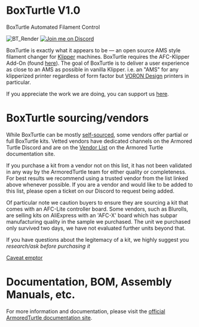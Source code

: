 # BoxTurtle V1.0
BoxTurtle Automated Filament Control

![BT_Render](https://github.com/user-attachments/assets/c06e961f-8d1d-41ae-9c80-036669ba2657)
[![Join me on Discord](https://discord.com/api/guilds/1229586267671629945/widget.png?style=banner2)](https://discord.gg/eT8zc3bvPR)

BoxTurtle is exactly what it appears to be — an open source AMS style filament changer for [Klipper](https://klipper3d.org) machines. 
BoxTurtle requires the AFC-Klipper Add-On (found [here](https://github.com/ArmoredTurtle/AFC-Klipper-Add-On)).
The goal of BoxTurtle is to deliver a user experience as close to an AMS as possible in vanilla Klipper. i.e. an "AMS" for any klipperized printer regardless of form factor but [VORON Design](https://vorondesign.com) printers in particular.

If you appreciate the work we are doing, you can support us [here](https://www.paypal.com/donate/?hosted_button_id=J4WRJBYGFYHLE).

# BoxTurtle sourcing/vendors
While BoxTurtle can be mostly [self-sourced](https://www.armoredturtle.xyz/docs/boxturtle/bom.html), some vendors offer partial or full BoxTurtle kits. Vetted vendors have dedicated channels on the Armored Turtle Discord and are on the [Vendor List](https://www.armoredturtle.xyz/docs/boxturtle/vendors.html) on the Armored Turtle documentation site.

If you purchase a kit from a vendor not on this list, it has not been validated in any way by the ArmoredTurtle team for either quality or completeness. For best results we recommend using a trusted vendor from the list linked above whenever possible. If you are a vendor and would like to be added to this list, please open a ticket on our Discord to request being added.

Of particular note we caution buyers to ensure they are sourcing a kit that comes with an AFC-Lite controller board. Some vendors, such as Blurolls, are selling kits on AliExpress with an 'AFC-X' board which has subpar manufacturing quality in the sample we purchased. The unit we purchased only survived two days, we have not evaluated further units beyond that.

If you have questions about the legitemacy of a kit, we highly suggest you *research/ask before purchasing it*

[Caveat emptor](https://en.wikipedia.org/wiki/Caveat_emptor)

# Documentation, BOM, Assembly Manuals, etc.
For more information and documentation, please visit the [official ArmoredTurtle documentation site](https://www.armoredturtle.xyz/docs/index.html).
